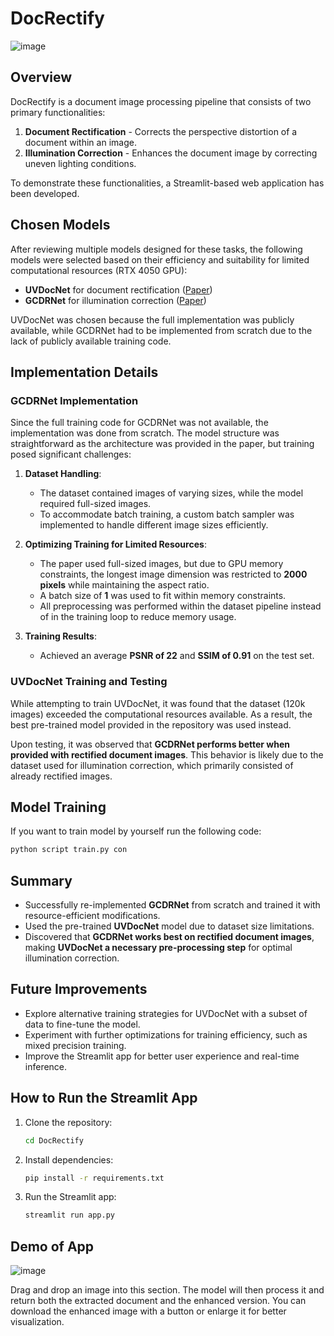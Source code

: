 # DocRectify
![image](https://github.com/user-attachments/assets/7519066d-a8ce-490e-9498-4d3c630b7e20)

## Overview
DocRectify is a document image processing pipeline that consists of two primary functionalities:

1. **Document Rectification** - Corrects the perspective distortion of a document within an image.
2. **Illumination Correction** - Enhances the document image by correcting uneven lighting conditions.

To demonstrate these functionalities, a Streamlit-based web application has been developed.

## Chosen Models
After reviewing multiple models designed for these tasks, the following models were selected based on their efficiency and suitability for limited computational resources (RTX 4050 GPU):

- **UVDocNet** for document rectification ([Paper](https://arxiv.org/abs/2302.02887))
- **GCDRNet** for illumination correction ([Paper](https://ieeexplore.ieee.org/document/10268585))

UVDocNet was chosen because the full implementation was publicly available, while GCDRNet had to be implemented from scratch due to the lack of publicly available training code.

## Implementation Details
### GCDRNet Implementation
Since the full training code for GCDRNet was not available, the implementation was done from scratch. The model structure was straightforward as the architecture was provided in the paper, but training posed significant challenges:

1. **Dataset Handling**:
   - The dataset contained images of varying sizes, while the model required full-sized images.
   - To accommodate batch training, a custom batch sampler was implemented to handle different image sizes efficiently.

2. **Optimizing Training for Limited Resources**:
   - The paper used full-sized images, but due to GPU memory constraints, the longest image dimension was restricted to **2000 pixels** while maintaining the aspect ratio.
   - A batch size of **1** was used to fit within memory constraints.
   - All preprocessing was performed within the dataset pipeline instead of in the training loop to reduce memory usage.

3. **Training Results**:
   - Achieved an average **PSNR of 22** and **SSIM of 0.91** on the test set.

### UVDocNet Training and Testing
While attempting to train UVDocNet, it was found that the dataset (120k images) exceeded the computational resources available. As a result, the best pre-trained model provided in the repository was used instead.

Upon testing, it was observed that **GCDRNet performs better when provided with rectified document images**. This behavior is likely due to the dataset used for illumination correction, which primarily consisted of already rectified images.

## Model Training
If you want to train model by yourself run the following code: 
```bash
python script train.py con
```
 
## Summary
- Successfully re-implemented **GCDRNet** from scratch and trained it with resource-efficient modifications.
- Used the pre-trained **UVDocNet** model due to dataset size limitations.
- Discovered that **GCDRNet works best on rectified document images**, making **UVDocNet a necessary pre-processing step** for optimal illumination correction.

## Future Improvements
- Explore alternative training strategies for UVDocNet with a subset of data to fine-tune the model.
- Experiment with further optimizations for training efficiency, such as mixed precision training.
- Improve the Streamlit app for better user experience and real-time inference.

## How to Run the Streamlit App
1. Clone the repository:
   ```bash
   cd DocRectify
   ```
2. Install dependencies:
   ```bash
   pip install -r requirements.txt
   ```
3. Run the Streamlit app:
   ```bash
   streamlit run app.py
   ```

## Demo of App
![image](https://github.com/user-attachments/assets/6306203b-3f64-4e52-bef9-04ab06b3377b)

Drag and drop an image into this section. The model will then process it and return both the extracted document and the enhanced version. You can download the enhanced image with a button or enlarge it for better visualization.
